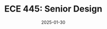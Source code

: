 ---
title: "ECE 445: Senior Design"
collection: teaching
type: "Teaching Assistant (Spring 2025)"
permalink: /teaching/2025-ece445
venue: "UIUC ECE"
date: 2025-01-30
# location: "Urbana-Champaign, IL, USA"
---